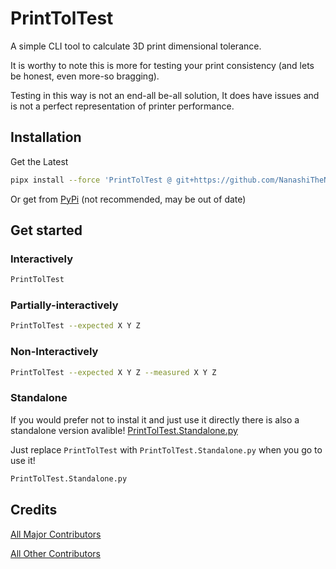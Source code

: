 # PrintTolTest

A simple CLI tool to calculate 3D print dimensional tolerance.

It is worthy to note this is more for testing your print consistency (and lets be honest, even more-so bragging).

Testing in this way is not an end-all be-all solution,
It does have issues and is not a perfect representation of printer performance.

## Installation

Get the Latest

```sh
pipx install --force 'PrintTolTest @ git+https://github.com/NanashiTheNameless/PrintTolTest@main'
```

Or get from [PyPi](<https://pypi.org/project/PrintTolTest/>) (not recommended, may be out of date)

## Get started

### Interactively

```sh
PrintTolTest
```

### Partially-interactively

```sh
PrintTolTest --expected X Y Z
```

### Non-Interactively

```sh
PrintTolTest --expected X Y Z --measured X Y Z
```

### Standalone

If you would prefer not to instal it and just use it directly there is also a standalone version avalible!
[PrintTolTest.Standalone.py](<PrintTolTest.Standalone.py>)

Just replace `PrintTolTest` with `PrintTolTest.Standalone.py` when you go to use it!

```sh
PrintTolTest.Standalone.py
```

## Credits

[All Major Contributors](<CONTRIBUTORS.md>)

[All Other Contributors](<https://github.com/NanashiTheNameless/PrintTolTest/graphs/contributors>)
